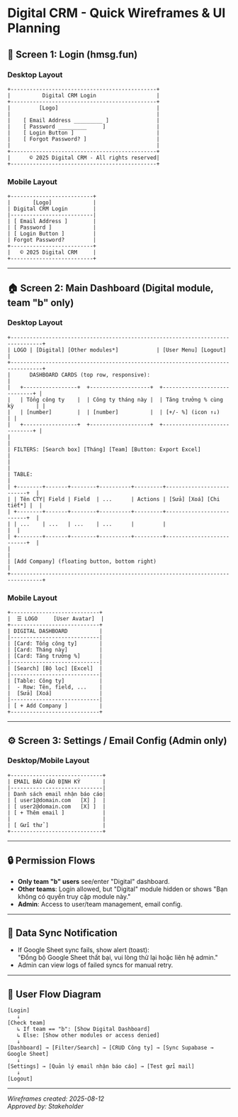# Digital CRM - Quick Wireframes & UI Planning

## 📱 Screen 1: Login (hmsg.fun)

### Desktop Layout
```
+----------------------------------------------+
|          Digital CRM Login                   |
+----------------------------------------------+
|         [Logo]                               |
|                                              |
|    [ Email Address _________ ]               |
|    [ Password _________     ]                |
|    [ Login Button ]                          |
|    [ Forgot Password? ]                      |
|                                              |
+----------------------------------------------+
|      © 2025 Digital CRM - All rights reserved|
+----------------------------------------------+
```

### Mobile Layout
```
+--------------------------+
|       [Logo]             |
| Digital CRM Login        |
|--------------------------|
| [ Email Address ]        |
| [ Password ]             |
| [ Login Button ]         |
| Forgot Password?         |
+--------------------------+
|   © 2025 Digital CRM     |
+--------------------------+
```

---

## 🏠 Screen 2: Main Dashboard (Digital module, team "b" only)

### Desktop Layout
```
+--------------------------------------------------------------------------------+
| LOGO | [Digital] [Other modules*]            | [User Menu] [Logout]            |
+--------------------------------------------------------------------------------+
|      DASHBOARD CARDS (top row, responsive):                                   |
|   +-----------------+  +-------------------+  +-----------------------------+ |
|   | Tổng công ty    |  | Công ty tháng này |  | Tăng trưởng % cùng kỳ       | |
|   | [number]        |  | [number]          |  | [+/- %] (icon ↑↓)           | |
|   +-----------------+  +-------------------+  +-----------------------------+ |
|                                                                              |
| FILTERS: [Search box] [Tháng] [Team] [Button: Export Excel]                  |
|                                                                              |
| TABLE:                                                                      |
| +--------+-------+--------+----------+---------+--------------------------+  |
| | Tên CTY| Field | Field  | ...      | Actions | [Sửa] [Xoá] [Chi tiết*] |  |
| +--------+-------+--------+----------+---------+--------------------------+  |
| | ...    | ...   | ...    | ...      |         |                          |  |
| +--------+-------+--------+----------+---------+--------------------------+  |
|                                                                              |
| [Add Company] (floating button, bottom right)                                |
+--------------------------------------------------------------------------------+
```

### Mobile Layout
```
+----------------------------+
|  ☰ LOGO     [User Avatar]  |
+----------------------------+
| DIGITAL DASHBOARD          |
|----------------------------|
| [Card: Tổng công ty]       |
| [Card: Tháng này]          |
| [Card: Tăng trưởng %]      |
|----------------------------|
| [Search] [Bộ lọc] [Excel]  |
|----------------------------|
| [Table: Công ty]           |
|  - Row: Tên, field, ...    |
|  [Sửa] [Xoá]               |
|----------------------------|
| [ + Add Company ]          |
+----------------------------+
```

---

## ⚙️ Screen 3: Settings / Email Config (Admin only)

### Desktop/Mobile Layout
```
+-----------------------------+
| EMAIL BÁO CÁO ĐỊNH KỲ       |
|-----------------------------|
| Danh sách email nhận báo cáo|
| [ user1@domain.com   [X] ]  |
| [ user2@domain.com   [X] ]  |
| [ + Thêm email ]            |
|                             |
| [ Gửi thử ]                 |
+-----------------------------+
```

---

## 🔒 Permission Flows

- **Only team "b" users** see/enter "Digital" dashboard.
- **Other teams**: Login allowed, but "Digital" module hidden or shows "Bạn không có quyền truy cập module này."
- **Admin**: Access to user/team management, email config.

---

## 🔁 Data Sync Notification

- If Google Sheet sync fails, show alert (toast):  
  "Đồng bộ Google Sheet thất bại, vui lòng thử lại hoặc liên hệ admin."
- Admin can view logs of failed syncs for manual retry.

---

## 🔄 User Flow Diagram

```
[Login]
   ↓
[Check team]
   ↳ If team == "b": [Show Digital Dashboard]
   ↳ Else: [Show other modules or access denied]
   ↓
[Dashboard] → [Filter/Search] → [CRUD Công ty] → [Sync Supabase → Google Sheet]
   ↓
[Settings] → [Quản lý email nhận báo cáo] → [Test gửi mail]
   ↓
[Logout]
```

---

*Wireframes created: 2025-08-12*  
*Approved by: Stakeholder*